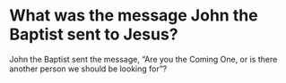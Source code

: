 # What was the message John the Baptist sent to Jesus?

John the Baptist sent the message, “Are you the Coming One, or is there another person we should be looking for”?
